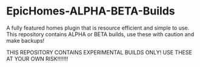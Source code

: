 # EpicHomes-ALPHA-BETA-Builds
A fully featured homes plugin that is resource efficient and simple to use.  This repository contains ALPHA or BETA builds, use these with caution and make backups!

THIS REPOSITORY CONTAINS EXPERIMENTAL BUILDS ONLY! USE THESE AT YOUR OWN RISK!!!!!!!
